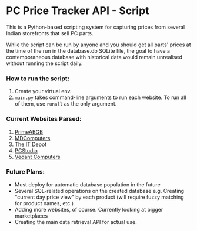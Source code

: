 # PC Price Tracker API - Script

This is a Python-based scripting system for capturing prices from several Indian storefronts that sell PC parts.

While the script can be run by anyone and you should get all parts' prices at the time of the run in the database.db SQLite file, the goal to have a contemporaneous database with historical data would remain unrealised without running the script daily.

### How to run the script:

1. Create your virtual env.
2. ```main.py``` takes command-line arguments to run each website. To run all of them, use ```runall``` as the only argument.

### Current Websites Parsed:

1. [PrimeABGB](https://www.primeabgb.com)
2. [MDComputers](https://mdcomputers.in)
3. [The IT Depot](https://www.theitdepot.com/)
4. [PCStudio](https://www.pcstudio.in/)
5. [Vedant Computers](https://www.vedantcomputers.com/)

### Future Plans:

- Must deploy for automatic database population in the future
- Several SQL-related operations on the created database e.g. Creating "current day price view" by each product (will require fuzzy matching for product names, etc.)
- Adding more websites, of course. Currently looking at bigger marketplaces
- Creating the main data retrieval API for actual use.
